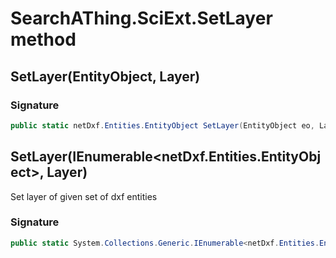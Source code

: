 # SearchAThing.SciExt.SetLayer method
## SetLayer(EntityObject, Layer)
### Signature
```csharp
public static netDxf.Entities.EntityObject SetLayer(EntityObject eo, Layer layer)
```
## SetLayer(IEnumerable<netDxf.Entities.EntityObject>, Layer)
Set layer of given set of dxf entities

### Signature
```csharp
public static System.Collections.Generic.IEnumerable<netDxf.Entities.EntityObject> SetLayer(IEnumerable<netDxf.Entities.EntityObject> ents, Layer layer)
```
